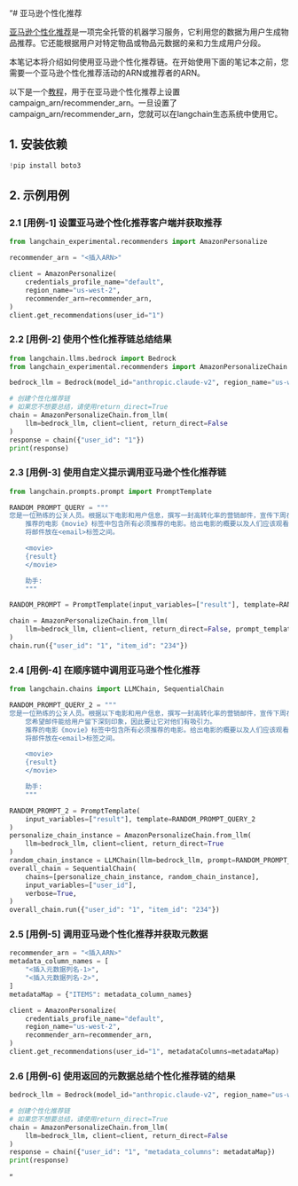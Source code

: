 “# 亚马逊个性化推荐

[亚马逊个性化推荐](https://docs.aws.amazon.com/personalize/latest/dg/what-is-personalize.html)是一项完全托管的机器学习服务，它利用您的数据为用户生成物品推荐。它还能根据用户对特定物品或物品元数据的亲和力生成用户分段。

本笔记本将介绍如何使用亚马逊个性化推荐链。在开始使用下面的笔记本之前，您需要一个亚马逊个性化推荐活动的ARN或推荐者的ARN。

以下是一个[教程](https://github.com/aws-samples/retail-demo-store/blob/master/workshop/1-Personalization/Lab-1-Introduction-and-data-preparation.ipynb)，用于在亚马逊个性化推荐上设置campaign_arn/recommender_arn。一旦设置了campaign_arn/recommender_arn，您就可以在langchain生态系统中使用它。

## 1. 安装依赖

```python
!pip install boto3
```

## 2. 示例用例

### 2.1 [用例-1] 设置亚马逊个性化推荐客户端并获取推荐

```python
from langchain_experimental.recommenders import AmazonPersonalize

recommender_arn = "<插入ARN>"

client = AmazonPersonalize(
    credentials_profile_name="default",
    region_name="us-west-2",
    recommender_arn=recommender_arn,
)
client.get_recommendations(user_id="1")
```

### 2.2 [用例-2] 使用个性化推荐链总结结果

```python
from langchain.llms.bedrock import Bedrock
from langchain_experimental.recommenders import AmazonPersonalizeChain

bedrock_llm = Bedrock(model_id="anthropic.claude-v2", region_name="us-west-2")

# 创建个性化推荐链
# 如果您不想要总结，请使用return_direct=True
chain = AmazonPersonalizeChain.from_llm(
    llm=bedrock_llm, client=client, return_direct=False
)
response = chain({"user_id": "1"})
print(response)
```

### 2.3 [用例-3] 使用自定义提示调用亚马逊个性化推荐链

```python
from langchain.prompts.prompt import PromptTemplate

RANDOM_PROMPT_QUERY = """
您是一位熟练的公关人员。根据以下电影和用户信息，撰写一封高转化率的营销邮件，宣传下周在视频点播流媒体平台上线的几部电影。您的邮件将利用讲故事和说服性语言的力量。
    推荐的电影《movie》标签中包含所有必须推荐的电影。给出电影的概要以及人们应该观看的原因。
    将邮件放在<email>标签之间。

    <movie>
    {result}
    </movie>

    助手:
    """

RANDOM_PROMPT = PromptTemplate(input_variables=["result"], template=RANDOM_PROMPT_QUERY)

chain = AmazonPersonalizeChain.from_llm(
    llm=bedrock_llm, client=client, return_direct=False, prompt_template=RANDOM_PROMPT
)
chain.run({"user_id": "1", "item_id": "234"})
```

### 2.4 [用例-4] 在顺序链中调用亚马逊个性化推荐

```python
from langchain.chains import LLMChain, SequentialChain

RANDOM_PROMPT_QUERY_2 = """
您是一位熟练的公关人员。根据以下电影和用户信息，撰写一封高转化率的营销邮件，宣传下周在视频点播流媒体平台上线的几部电影。您的邮件将利用讲故事和说服性语言的力量。
    您希望邮件能给用户留下深刻印象，因此要让它对他们有吸引力。
    推荐的电影《movie》标签中包含所有必须推荐的电影。给出电影的概要以及人们应该观看的原因。
    将邮件放在<email>标签之间。

    <movie>
    {result}
    </movie>

    助手:
    """

RANDOM_PROMPT_2 = PromptTemplate(
    input_variables=["result"], template=RANDOM_PROMPT_QUERY_2
)
personalize_chain_instance = AmazonPersonalizeChain.from_llm(
    llm=bedrock_llm, client=client, return_direct=True
)
random_chain_instance = LLMChain(llm=bedrock_llm, prompt=RANDOM_PROMPT_2)
overall_chain = SequentialChain(
    chains=[personalize_chain_instance, random_chain_instance],
    input_variables=["user_id"],
    verbose=True,
)
overall_chain.run({"user_id": "1", "item_id": "234"})
```

### 2.5 [用例-5] 调用亚马逊个性化推荐并获取元数据

```python
recommender_arn = "<插入ARN>"
metadata_column_names = [
    "<插入元数据列名-1>",
    "<插入元数据列名-2>",
]
metadataMap = {"ITEMS": metadata_column_names}

client = AmazonPersonalize(
    credentials_profile_name="default",
    region_name="us-west-2",
    recommender_arn=recommender_arn,
)
client.get_recommendations(user_id="1", metadataColumns=metadataMap)
```

### 2.6 [用例-6] 使用返回的元数据总结个性化推荐链的结果

```python
bedrock_llm = Bedrock(model_id="anthropic.claude-v2", region_name="us-west-2")

# 创建个性化推荐链
# 如果您不想要总结，请使用return_direct=True
chain = AmazonPersonalizeChain.from_llm(
    llm=bedrock_llm, client=client, return_direct=False
)
response = chain({"user_id": "1", "metadata_columns": metadataMap})
print(response)
```

”